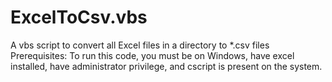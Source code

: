 # ExcelToCsv.vbs
A vbs script to convert all Excel files in a directory to *.csv files
Prerequisites:
  To run this code, you must be on Windows, have excel installed, have administrator privilege, and cscript is present on the system.
  

